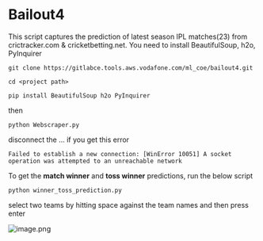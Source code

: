 # Bailout4

This script captures the prediction of latest season IPL matches(23) from crictracker.com & cricketbetting.net.
You need to install BeautifulSoup, h2o, PyInquirer

```git clone https://gitlabce.tools.aws.vodafone.com/ml_coe/bailout4.git```

```cd <project path>```

```pip install BeautifulSoup h2o PyInquirer```

then

```python Webscraper.py```

disconnect the ... if you get this error

```Failed to establish a new connection: [WinError 10051] A socket operation was attempted to an unreachable network```

To get the **match winner** and **toss winner** predictions, run the below script

```python winner_toss_prediction.py```

select two teams by hitting space against the team names and then press enter

![image.png](./image.png)
